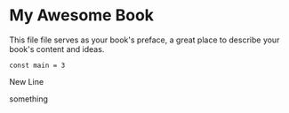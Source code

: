 # My Awesome Book

This file file serves as your book's preface, a great place to describe your book's content and ideas.

`const main = 3`

New Line

something

